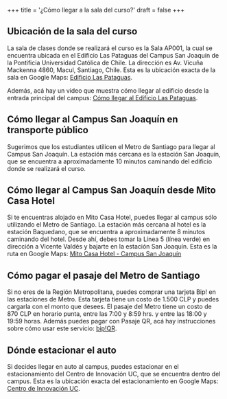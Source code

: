 +++
title = '¿Cómo llegar a la sala del curso?'
draft = false
+++

## Ubicación de la sala del curso

La sala de clases donde se realizará el curso es la Sala AP001, la cual se encuentra ubicada en el Edificio Las Pataguas del Campus San Joaquín de la Pontificia Universidad Católica de Chile. La dirección es Av. Vicuña Mackenna 4860, Macul, Santiago, Chile. Esta es la ubicación exacta de la sala en Google Maps: [Edificio Las Pataguas](https://maps.app.goo.gl/1TnssZav1GLPBXnY7).

Además, acá hay un video que muestra cómo llegar al edificio desde la entrada principal del campus: [Cómo llegar al Edificio Las Pataguas](https://drive.google.com/file/d/1BWJpz04mJ2OL_Nh32DnTBHyikhjOz423/view?usp=sharing).

## Cómo llegar al Campus San Joaquín en transporte público

Sugerimos que los estudiantes utilicen el Metro de Santiago para llegar al Campus San Joaquín. La estación más cercana es la estación San Joaquín, que se encuentra a aproximadamente 10 minutos caminando del edificio donde se realizará el curso.

## Cómo llegar al Campus San Joaquín desde Mito Casa Hotel

Si te encuentras alojado en Mito Casa Hotel, puedes llegar al campus sólo utilizando el Metro de Santiago. La estación más cercana al hotel es la estación Baquedano, que se encuentra a aproximadamente 8 minutos caminando del hotel. Desde ahí, debes tomar la Línea 5 (línea verde) en dirección a Vicente Valdés y bajarte en la estación San Joaquín. Esta es la ruta en Google Maps: [Mito Casa Hotel - Campus San Joaquín](https://maps.app.goo.gl/S41nvooaXDsyzYkf6)

## Cómo pagar el pasaje del Metro de Santiago

Si no eres de la Región Metropolitana, puedes comprar una tarjeta Bip! en las estaciones de Metro. Esta tarjeta tiene un costo de 1.500 CLP y puedes cargarla con el monto que desees. El pasaje del Metro tiene un costo de 870 CLP en horario punta, entre las 7:00 y 8:59 hrs. y entre las 18:00 y 19:59 horas. Además puedes pagar con Pasaje QR, acá hay instrucciones sobre cómo usar este servicio: [bip!QR](https://www.red.cl/daleqr/Dale-QR.html).

## Dónde estacionar el auto

Si decides llegar en auto al campus, puedes estacionar en el estacionamiento del Centro de Innovación UC, que se encuentra dentro del campus. Esta es la ubicación exacta del estacionamiento en Google Maps: [Centro de Innovación UC](https://maps.app.goo.gl/iMaUpUTvwZvFxKSY6).